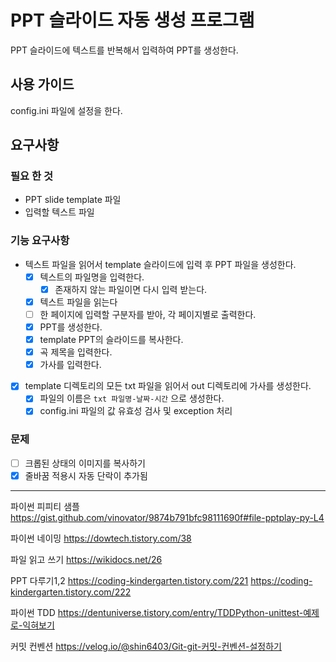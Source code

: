 # PPT 슬라이드 자동 생성 프로그램
PPT 슬라이드에 텍스트를 반복해서 입력하여 PPT를 생성한다.

## 사용 가이드
config.ini 파일에 설정을 한다.

## 요구사항
### 필요 한 것
- PPT slide template 파일
- 입력할 텍스트 파일

### 기능 요구사항
- 텍스트 파일을 읽어서 template 슬라이드에 입력 후 PPT 파일을 생성한다.
  - [x] 텍스트의 파일명을 입력한다.
    - [x] 존재하지 않는 파일이면 다시 입력 받는다.
  - [x] 텍스트 파일을 읽는다
  - [ ] 한 페이지에 입력할 구분자를 받아, 각 페이지별로 출력한다.
  - [x] PPT를 생성한다.
  - [x] template PPT의 슬라이드를 복사한다.
  - [x] 곡 제목을 입력한다.
  - [x] 가사를 입력한다.
- [x] template 디렉토리의 모든 txt 파일을 읽어서 out 디렉토리에 가사를 생성한다.
  - [x] 파일의 이름은 `txt 파일명-날짜-시간` 으로 생성한다.
  - [x] config.ini 파일의 값 유효성 검사 및 exception 처리

### 문제
- [ ] 크롭된 상태의 이미지를 복사하기
- [x] 줄바꿈 적용시 자동 단락이 추가됨
  
---

파이썬 피피티 샘플
https://gist.github.com/vinovator/9874b791bfc98111690f#file-pptplay-py-L4


파이썬 네이밍
https://dowtech.tistory.com/38


파일 읽고 쓰기
https://wikidocs.net/26


PPT 다루기1,2
https://coding-kindergarten.tistory.com/221
https://coding-kindergarten.tistory.com/222


파이썬 TDD
https://dentuniverse.tistory.com/entry/TDDPython-unittest-예제로-익혀보기


커밋 컨벤션
https://velog.io/@shin6403/Git-git-커밋-컨벤션-설정하기